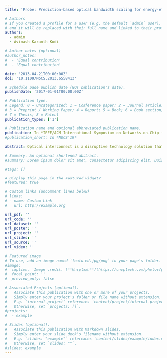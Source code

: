 ```yaml
---
title: 'Probe: Prediction-based optical bandwidth scaling for energy-efficient nocs'

# Authors
# If you created a profile for a user (e.g. the default `admin` user), write the username (folder name) here
# and it will be replaced with their full name and linked to their profile.
authors:
  - admin
  - Avinash Karanth Kodi

# Author notes (optional)
#author_notes:
#  - 'Equal contribution'
#  - 'Equal contribution'

date: '2013-04-21T00:00:00Z'
doi: '10.1109/NoCS.2013.6558413'

# Schedule page publish date (NOT publication's date).
publishDate: '2017-01-01T00:00:00Z'

# Publication type.
# Legend: 0 = Uncategorized; 1 = Conference paper; 2 = Journal article;
# 3 = Preprint / Working Paper; 4 = Report; 5 = Book; 6 = Book section;
# 7 = Thesis; 8 = Patent
publication_types: ['1']

# Publication name and optional abbreviated publication name.
publication: In *IEEE/ACM International Symposium on Networks-on-Chip (NOCS)*
#publication_short: In *NOCS'19*

abstract: Optical interconnect is a disruptive technology solution that can overcome the power and bandwidth limitations of traditional electrical Networks-on-Chip (NoCs). However, the static power dissipated in the external laser may limit the performance of future optical NoCs by dominating the stringent network power budget. From the analysis of real benchmarks for multicores, it is observed that high static power is consumed due to the external laser even for low channel utilization. In this paper, we propose PROBE, Prediction-based Optical Bandwidth Scaling for Energy-efficient NoCs by exploiting the latency/bandwidth trade-off to reduce the static power consumption by increasing the average channel utilization. With a lightweight prediction technique, we scale the bandwidth adaptively to the changing traffic demands while maintaining reasonable performance. The performance on synthetic and real traffic (PARSEC, Splash2) for 64-cores indicate that our proposed bandwidth scaling technique can reduce optical power by about 60% with at most 11% throughput penalty.

# Summary. An optional shortened abstract.
#summary: Lorem ipsum dolor sit amet, consectetur adipiscing elit. Duis posuere tellus ac convallis placerat. Proin tincidunt magna sed ex sollicitudin condimentum.

#tags: []

# Display this page in the Featured widget?
#featured: true

# Custom links (uncomment lines below)
# links:
# - name: Custom Link
#   url: http://example.org

url_pdf: ''
url_code: ''
url_dataset: ''
url_poster: ''
url_project: ''
url_slides: ''
url_source: ''
url_video: ''

# Featured image
# To use, add an image named `featured.jpg/png` to your page's folder.
#image:
#  caption: 'Image credit: [**Unsplash**](https://unsplash.com/photos/pLCdAaMFLTE)'
#  focal_point: ''
#  preview_only: false

# Associated Projects (optional).
#   Associate this publication with one or more of your projects.
#   Simply enter your project's folder or file name without extension.
#   E.g. `internal-project` references `content/project/internal-project/index.md`.
#   Otherwise, set `projects: []`.
#projects:
#  - example

# Slides (optional).
#   Associate this publication with Markdown slides.
#   Simply enter your slide deck's filename without extension.
#   E.g. `slides: "example"` references `content/slides/example/index.md`.
#   Otherwise, set `slides: ""`.
#slides: example
---
```


<!-- {{% callout note %}}
Click the _Cite_ button above to demo the feature to enable visitors to import publication metadata into their reference management software.
{{% /callout %}} -->

<!-- {{% callout note %}}
Create your slides in Markdown - click the _Slides_ button to check out the example.
{{% /callout %}} -->

<!-- Supplementary notes can be added here, including [code, math, and images](https://wowchemy.com/docs/writing-markdown-latex/). -->
